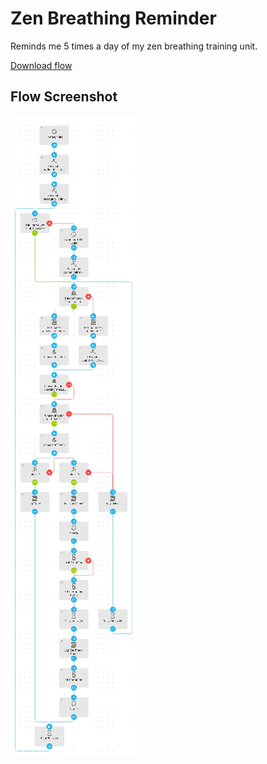 # Zen Breathing Reminder
Reminds me 5 times a day of my zen breathing training unit.

[Download flow](https://github.com/mgafner/automate-flows/blob/master/zen_breathing_reminder.flo?raw=true)

## Flow Screenshot
![Flow](zen_breathing_reminder.png)

